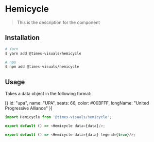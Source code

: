 # Hemicycle

> This is the description for the component

## Installation

```bash
# Yarn
$ yarn add @times-visuals/hemicycle

# npm
$ npm add @times-visuals/hemicycle
```

## Usage

Takes a data object in the following format:

[{
id: "upa",
name: "UPA",
seats: 66,
color: #00BFFF,
longName: "United Progressive Alliance"
}]

```js
import Hemicycle from '@times-visuals/hemicycle';

export default () => <Hemicycle data={data}/>;

export default () => <Hemicycle data={data} legend={true}/>;
```
